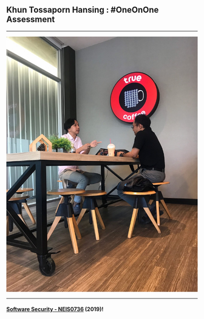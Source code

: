 ## Khun **Tossaporn Hansing** : #OneOnOne Assessment 

---

![](TossapornH.jpg "Tossaporn Hansing")

---

#### **[Software Security - NEIS0736](../) (2019)**!